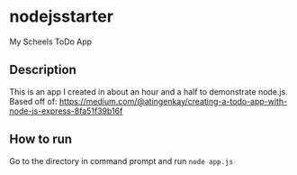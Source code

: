 # nodejsstarter
 My Scheels ToDo App

## Description

This is an app I created in about an hour and a half to demonstrate node.js. Based off of: https://medium.com/@atingenkay/creating-a-todo-app-with-node-js-express-8fa51f39b16f

## How to run

Go to the directory in command prompt and run `node app.js`
